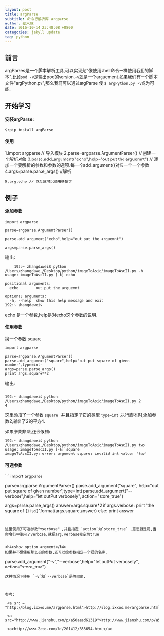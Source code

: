 ```yaml
---
layout: post
title: argParse
subtitle: 命令行解析库 argparse
author: 张大威
date: 2016-10-14 23:48:08 +0800
categories: jekyll update
tag: python
---
```


<h2>前言</h2>
<p>argParses是一个脚本解析工具,可以实现允"像使用shell命令一样使用我们的脚本".比如<code>pod -v</code>是输出pod的version.<code>-v</code>就是一个arguement.如果我们有一个脚本文件"argPython.py",那么我们可以通过argParse 使 <code>$ argPython.py -v</code>成为可能.</p>

<h2>开始学习</h2>
<h4>安装argParse:</h4>
	
<code>$:pip install argParse</code>

<h4>使用</h4>
	1.import argparse // 导入模块
    2.parse=argparse.ArgumentParser() // 创建一个解析对象
   	3.parse.add_argument("echo",help="out put the arguemnt")  // 添加一个要解析的参数和参数的选项.每一个add_argument()对应一个一个参数    
	4.args=parse.parse_args() //解析

	5.arg.echo // 然后就可以使用参数了
    
   
   
 <h2>例子</h2>
 <h4>添加参数</h4>
  
``` 
import argparse
 
parse=argparse.ArgumentParser()

parse.add_argument("echo",help="out put the arguemnt")

args=parse.parse_args()
```


 输出:

```
	192:~ zhangdawei$ python /Users/zhangdawei/Desktop/python/imageToAsic/imageToAscII.py -h
usage: imageToAscII.py [-h] echo

positional arguments:
  echo        out put the arguemnt

optional arguments:
  -h, --help  show this help message and exit
192:~ zhangdawei$ 

```
 echo 是一个参数,help是对echo这个参数的说明.
 
 <h4>使用参数</h4>
 
 换一个参数:square
 
```
import argparse

parse=argparse.ArgumentParser()
parse.add_argument("square",help="out put square of given number",type=int)
args=parse.parse_args()
print args.square**2
```

 输出:

```
 
192:~ zhangdawei$ python /Users/zhangdawei/Desktop/python/imageToAsic/imageToAscII.py 2
4
```
这里添加了一个参数 `square ` 并且指定了它的类型 `type=int` .执行脚本时,添加参数2,输出了2的平方4.


如果参数非法,还会报错:

```
192:~ zhangdawei$ python /Users/zhangdawei/Desktop/python/imageToAsic/imageToAscII.py two
usage: imageToAscII.py [-h] square
imageToAscII.py: error: argument square: invalid int value: 'two'
```

<h4>可选参数</h4>
```
	import argparse

parse=argparse.ArgumentParser()
parse.add_argument("square", help="out put square of given number",type=int)
parse.add_argument("--verbose",help="let outPut verbosely", action="store_true")

args=parse.parse_args()
answer=args.square*2
if args.verbose:
    print 'the square of {} is:{}'.format(args.square,answer)
else:
    print answer

```


这里使用了可选参数"vserbose" ,并且指定 `action`为`store_true` ,意思就是说,当命令行中使用了verbose,就把arg.verbase指定为true


<h4>show option argment</h4>
如果并不想使用那么长的参数,还可以给参数指定一个短的名字.

```

parse.add_argument("-v","--verbose",help="let outPut verbosely", action="store_true")


```
这种情况下使用 `-v`和`--verbose`是等同的.



参考:

 <a src = "http://blog.ixxoo.me/argparse.html">http://blog.ixxoo.me/argparse.html</a>
 
 <a src="http://www.jianshu.com/p/a50aead61319">http://www.jianshu.com/p/a50aead61319</a>
 
 <a>http://www.2cto.com/kf/201412/363654.html</a>




